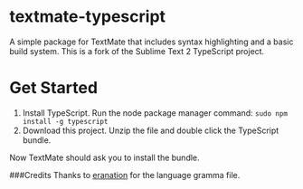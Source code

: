 textmate-typescript
=========================

A simple package for TextMate that includes syntax highlighting and a basic build system. This is a fork of the Sublime Text 2 TypeScript project.

Get Started
===========

1. Install TypeScript. Run the node package manager command: `sudo npm install -g typescript`
2. Download this project. Unzip the file and double click the TypeScript bundle.

Now TextMate should ask you to install the bundle.

###Credits
Thanks to [eranation](http://github.com/eranation) for the language gramma file.